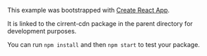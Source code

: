 This example was bootstrapped with [Create React App](https://github.com/facebook/create-react-app).

It is linked to the cirrent-cdn package in the parent directory for development purposes.

You can run `npm install` and then `npm start` to test your package.
